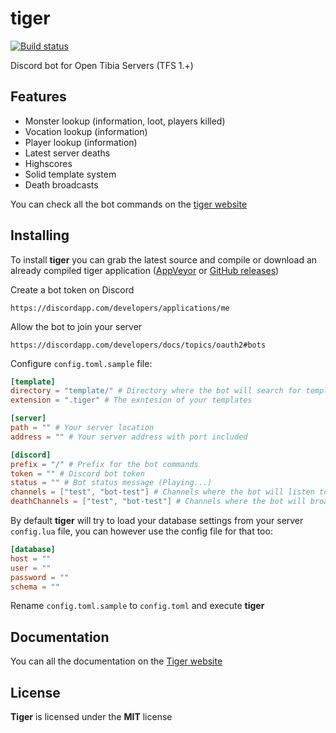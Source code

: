 # tiger

[![Build status](https://ci.appveyor.com/api/projects/status/lh43r8owobd0g6fv?svg=true)](https://ci.appveyor.com/project/Raggaer/tiger)

Discord bot for Open Tibia Servers (TFS 1.+)

## Features

- Monster lookup (information, loot, players killed)
- Vocation lookup (information)
- Player lookup (information)
- Latest server deaths
- Highscores
- Solid template system
- Death broadcasts

You can check all the bot commands on the [tiger website](https://tigerbot.org/commands.html)

## Installing

To install **tiger** you can grab the latest source and compile or download an already compiled tiger application ([AppVeyor](https://ci.appveyor.com/project/Raggaer/tiger) or [GitHub releases](https://github.com/Raggaer/tiger/releases))

Create a bot token on Discord

`https://discordapp.com/developers/applications/me`

Allow the bot to join your server

`https://discordapp.com/developers/docs/topics/oauth2#bots`

Configure `config.toml.sample` file:

```toml
[template]
directory = "template/" # Directory where the bot will search for templates
extension = ".tiger" # The exntesion of your templates

[server]
path = "" # Your server location 
address = "" # Your server address with port included

[discord]
prefix = "/" # Prefix for the bot commands
token = "" # Discord bot token
status = "" # Bot status message (Playing...)
channels = ["test", "bot-test"] # Channels where the bot will listen to commands
deathChannels = ["test", "bot-test"] # Channels where the bot will broadcast player deaths
```

By default **tiger** will try to load your database settings from your server `config.lua` file, you can however use the config file for that too:

```toml
[database]
host = ""
user = ""
password = ""
schema = ""
```

Rename `config.toml.sample` to `config.toml` and execute **tiger**

## Documentation

You can all the documentation on the [Tiger website](https://tigerbot.org)

## License

**Tiger** is licensed under the **MIT** license